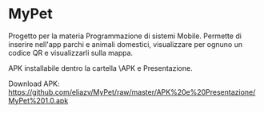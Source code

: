 # MyPet
Progetto per la materia Programmazione di sistemi Mobile.
Permette di inserire nell'app parchi e animali domestici, visualizzare per ognuno un codice QR e visualizzarli sulla mappa.

APK installabile dentro la cartella \APK e Presentazione.

Download APK: https://github.com/eliazv/MyPet/raw/master/APK%20e%20Presentazione/MyPet%201.0.apk
